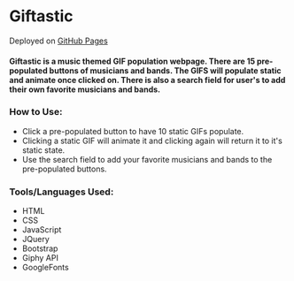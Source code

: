 # Giftastic

Deployed on [GitHub Pages](https://pamelatholan.github.io/Giftastic/)

#### Giftastic is a music themed GIF population webpage.  There are 15 pre-populated buttons of musicians and bands.  The GIFS will populate static and animate once clicked on.  There is also a search field for user's to add their own favorite musicians and bands.

### How to Use:
* Click a pre-populated button to have 10 static GIFs populate.
* Clicking a static GIF will animate it and clicking again will return it to it's static state.
* Use the search field to add your favorite musicians and bands to the pre-populated buttons.

### Tools/Languages Used:
* HTML
* CSS
* JavaScript
* JQuery
* Bootstrap
* Giphy API
* GoogleFonts

